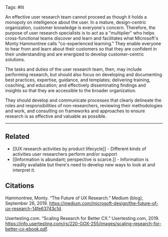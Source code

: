 Tags: #lit 

An effective user research team cannot proceed as though it holds a monopoly on intelligence about the user. In a mature, design-centric organization, customer knowledge is everyone's concern. Therefore, the purpose of user research specialists is to act as a "multiplier" who helps cross-functional teams discover and learn and facilitates what Microsoft's Monty Hammontree calls "co-experienced learning." They enable everyone to hear from and learn about their customers so that they are confident in their understanding and are energized to develop customer-centric solutions. 

The tasks and duties of the user research team, then, may include performing research, but should also focus on developing and documenting best practices, expertise, guidance, and templates; delivering training, coaching, and education; and effectively disseminating findings and insights so that they are accessible to the broader organization. 

They should develop and communicate processes that clearly delineate the roles and responsibilities of non-researchers, reviewing their methodologies and work, and consulting on frameworks and approaches to ensure research is as effective and valuable as possible. 


---
## Related
- [[UX research activities by product lifecycle]] - Different kinds of activities user researchers perform and/or support
- [[Information is abundant; perspective is scarce.]] - Information is readily available but there's need to develop new ways to look at and interpret it.

## Citations
Hammontree, Monty. “The Future of UX Research.” Medium (blog), September 26, 2019. https://medium.com/microsoft-design/the-future-of-ux-research-14fe63743c1d.

Usertesting.com. “Scaling Research for Better CX.” Usertesting.com, 2019. https://info.usertesting.com/rs/220-GOX-255/images/scaling-research-for-better-cx-ebook.pdf.

